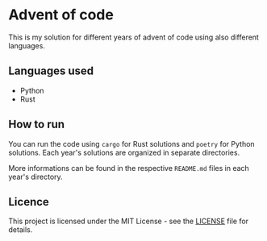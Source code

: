 # Advent of code

This is my solution for different years of advent of code using also different languages.

## Languages used

- Python
- Rust

## How to run

You can run the code using `cargo` for Rust solutions and `poetry` for Python solutions. Each year's solutions are organized in separate directories.

More informations can be found in the respective `README.md` files in each year's directory.

## Licence

This project is licensed under the MIT License - see the [LICENSE](LICENSE) file for details.